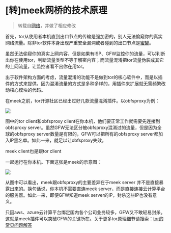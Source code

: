 # \[转\]meek网桥的技术原理

> 转载自[网络](https://www.google.com/search?q=meek%E6%B5%81%E9%87%8F%E6%B7%B7%E6%B7%86&oq=meek%E6%B5%81%E9%87%8F%E6%B7%B7%E6%B7%86&aqs=chrome..69i57.7285j0j9&sourceid=chrome&ie=UTF-8)，并做了相应修改

首先，tor从使用者本机直到出口节点的传输是强加密的，别人无法偷窥你的真实网络流量。除非tor软件本身出现严重安全漏洞或者碰到的出口节点是[蜜罐](https://baike.baidu.com/item/%E8%9C%9C%E7%BD%90%E6%8A%80%E6%9C%AF/9165942?fromtitle=%E8%9C%9C%E7%BD%90&fromid=5390254)。

虽然无法偷窥你的真实上网内容，但是如果有ISP、GFW监控你的流量，可以判断出你在使用tor，判断流量类型不等于解密内容；而流量混淆把tor流量伪装成其它的上网流量，让监控者看不出你在用tor。

出于软件架构方面的考虑，流量混淆的功能不是做到tor的核心软件中，而是以插件的方式来提供。因为混淆流量的方式是多种多样的，用插件来扩展就无需频繁改动核心模块的代码。

在meek之前，tor开源社区已经出过好几款流量混淆插件。以obfsproxy为例：

![](https://raw.githubusercontent.com/loremwalker/fq-book/master/docs/images/2018-05-10_164713.png)

图中的tor client和obfsproxy client在你本机，他们要正常工作就需要先连接到obfsproxy server。虽然GFW无法区分被obfsproxy混淆过的流量，但是因为全球的obfsproxy server数量是有限的，GFW可以把所有的obfsproxy server都加入IP黑名单。如此一来，就足以让obfsproxy失效。  
  
meek client也是跟tor client

一起运行在你本机。下面这张是meek的示意图：

![](https://raw.githubusercontent.com/loremwalker/fq-book/master/docs/images/2018-05-10_171318.png)

从图中可以看出，meek跟obfsproxy的主要差异在于meek server 并不是直接暴露出来的。换句话说，你本机不需要直连meek server，而是直接连接云计算平台的服务器。如此一来，即便GFW知道meek server的IP，封杀这些IP也没有意义。

只因aws、azure云计算平台绑定国内各个公司业务较多，GFW又不敢轻易封杀。这就是meek插件可以突破GFW的关键所在。关于更多tor原理细节请搜索：[tor的常见问题解答](https://www.google.com/search?q=TOR+%E7%9A%84%E5%B8%B8%E8%A7%81%E9%97%AE%E9%A2%98%E8%A7%A3%E7%AD%94&oq=TOR+%E7%9A%84%E5%B8%B8%E8%A7%81%E9%97%AE%E9%A2%98%E8%A7%A3%E7%AD%94&aqs=chrome..69i57j69i60.535j0j7&sourceid=chrome&ie=UTF-8)

